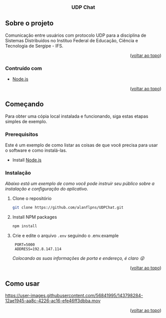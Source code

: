 <div id="top"></div>

<br />
<div align="center">

  <h3 align="center">UDP Chat</h3>
    
  </p>
</div>

## Sobre o projeto

Comunicação entre usuários com protocolo UDP para a disciplina de Sistemas Distribuídos no Instituo Federal de Educação, Ciência e Tecnologia de Sergipe - IFS.

<p align="right">(<a href="#top">voltar ao topo</a>)</p>

### Contruído com

- [Node.js](https://nodejs.org/)

<p align="right">(<a href="#top">voltar ao topo</a>)</p>

## Começando

Para obter uma cópia local instalada e funcionando, siga estas etapas simples de exemplo.

### Prerequisitos

Este é um exemplo de como listar as coisas de que você precisa para usar o software e como instalá-las.

- Install [Node.js](https://nodejs.org/en/download/)

### Instalação

_Abaixo está um exemplo de como você pode instruir seu público sobre a instalação e configuração do aplicativo._

1. Clone o repositório
   ```sh
   git clone https://github.com/alanflpns/UDPChat.git
   ```
2. Install NPM packages
   ```sh
   npm install
   ``` 
3. Crie e edite o arquivo `.env` seguindo o .env.example
   ```.env
    PORT=5000
    ADDRESS=192.8.147.114
   ```
   _Colocando as suas informações de porta e endereço, é claro 😜_

<p align="right">(<a href="#top">voltar ao topo</a>)</p>

## Como usar

https://user-images.githubusercontent.com/56841995/143798284-12ae1945-aa8c-4226-ac16-efe46ff3dbba.mov


<p align="right">(<a href="#top">voltar ao topo</a>)</p>
